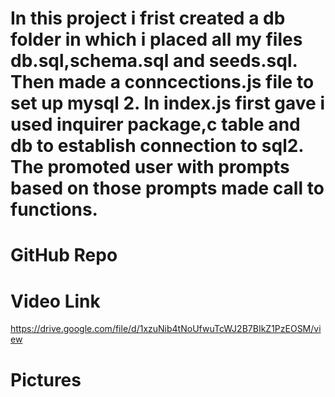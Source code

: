 # In this project i frist created a db folder in which i placed all my files db.sql,schema.sql and seeds.sql. Then made a conncections.js file to set up mysql 2. In index.js first gave i used inquirer package,c table and db to establish connection to sql2. The promoted user with prompts based on those prompts made call to functions.

# GitHub Repo

# Video Link
https://drive.google.com/file/d/1xzuNib4tNoUfwuTcWJ2B7BIkZ1PzEOSM/view


# Pictures
